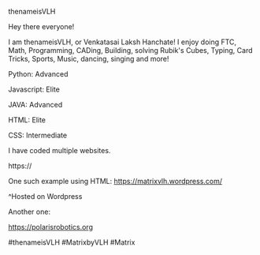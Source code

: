 thenameisVLH

Hey there everyone!

I am thenameisVLH, or Venkatasai Laksh Hanchate! I enjoy doing FTC, Math, Programming, CADing, Building, solving Rubik's Cubes, Typing, Card Tricks, Sports, Music, dancing, singing and more!


Python: Advanced 

Javascript: Elite

JAVA: Advanced

HTML: Elite

CSS: Intermediate

I have coded multiple websites.

https://

One such example using HTML: https://matrixvlh.wordpress.com/

^Hosted on Wordpress

Another one:

https://polarisrobotics.org

#thenameisVLH
#MatrixbyVLH
#Matrix
